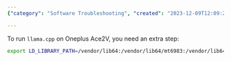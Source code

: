 ```yaml
---
{"category": "Software Troubleshooting", "created": "2023-12-09T12:09:24.148Z", "date": "2023-12-09 12:09:24", "description": "This article provides a solution to the OpenCL platform not found issue on Android when running llama.cpp on Oneplus Ace2V by instructing users to set the LD_LIBRARY_PATH environment variable.", "modified": "2023-12-09T12:13:13.525Z", "tags": ["Android", "OpenCL", "Oneplus Ace2V", "LLama.cpp", "LD_LIBRARY_PATH", "Environment Variables", "Solution"], "title": "How to fix OpenCL platform not found issue on android"}

---
```


To run `llama.cpp` on Oneplus Ace2V, you need an extra step:

```bash
export LD_LIBRARY_PATH=/vendor/lib64:/vendor/lib64/mt6983:/vendor/lib64/egl/mt6983

```
